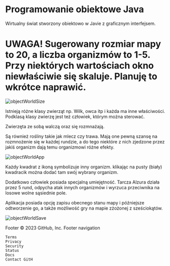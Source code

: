 # Programowanie obiektowe Java
Wirtualny świat stworzony obiektowo w Javie z graficznym interfejsem.

# UWAGA! Sugerowany rozmiar mapy to 20, a liczba organizmów to 1-5. Przy niektórych wartościach okno niewłaściwie się skaluje. Planuję to wkrótce naprawić.

![objectWorldSize](https://user-images.githubusercontent.com/107919074/223565442-cb724077-1620-4482-8503-42a75647885c.PNG)


Istnieją różne klasy zwierząt np. Wilk, owca itp i każda ma inne właściwości.
Podklasą klasy zwierzę jest też człowiek, którym można sterować.

Zwierzęta ze sobą walczą oraz się rozmnażają.

Są również rośliny takie jak mlecz czy trawa. Mają one pewną szansę na rozmnożenie się w każdej rundzie, a do tego niektóre z nich zjedzone przez jakiś organizm dają temu organizmowi różne efekty. 

![objectWorldApp](https://user-images.githubusercontent.com/107919074/223562891-dc9fdd03-ba9e-4ab2-a523-0766254f55d4.PNG)

Każdy kwadrat z ikoną symbolizuje inny organizm. klikając na pusty (biały) kwadracik można dodać tam swój wybrany organizm.

Dodatkowo człowiek posiada specjalną umiejętność. Tarcza Alzura działa przez 5 rund, odpycha atak innych organizmów i wyrzuca przeciwnika na losowe wolne sąsiednie pole.

Aplikacja posiada opcję zapisu obecnego stanu mapy i późniejsze odtworzenie go, a także możliwość gry na mapie zżożonej z sześciokątów.

![objectWorldSave](https://user-images.githubusercontent.com/107919074/223564208-5701ef55-cdb1-49dc-8792-aa487170ab5e.PNG)

Footer
© 2023 GitHub, Inc.
Footer navigation

    Terms
    Privacy
    Security
    Status
    Docs
    Contact GitH
